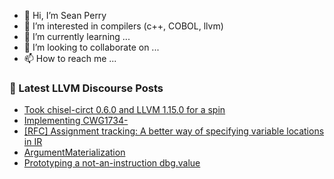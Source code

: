 - 👋 Hi, I’m Sean Perry
- 👀 I’m interested in compilers (c++, COBOL, llvm)
- 🌱 I’m currently learning ...
- 💞️ I’m looking to collaborate on ...
- 📫 How to reach me ...

<!---
s66perry/s66perry is a ✨ special ✨ repository because its `README.md` (this file) appears on your GitHub profile.
You can click the Preview link to take a look at your changes.
--->
### 📕 Latest LLVM Discourse Posts

<!-- DISCOURSE-LLVM:START -->
- [Took chisel-circt 0.6.0 and LLVM 1.15.0 for a spin](https://discourse.llvm.org/t/took-chisel-circt-0-6-0-and-llvm-1-15-0-for-a-spin/65756#post_4)
- [Implementing CWG1734-](https://discourse.llvm.org/t/implementing-cwg1734/54741#post_3)
- [[RFC] Assignment tracking: A better way of specifying variable locations in IR](https://discourse.llvm.org/t/rfc-assignment-tracking-a-better-way-of-specifying-variable-locations-in-ir/62367?page=2#post_26)
- [ArgumentMaterialization](https://discourse.llvm.org/t/argumentmaterialization/66257#post_1)
- [Prototyping a not-an-instruction dbg.value](https://discourse.llvm.org/t/prototyping-a-not-an-instruction-dbg-value/66247#post_3)
<!-- DISCOURSE-LLVM:END -->
